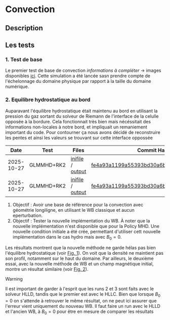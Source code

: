 # Convection

## Description


## Les tests

### 1. Test de base

Le premier test de base de convection *informations à compléter* &rarr; images disponibles [ici](imgs/001_convection_base/). Cette simulation a été lancée sasn prendre compte de l'échelonnage du domaine physique par rapport à la taille du domaine numérique.

### 2. Equilibre hydrostatique au bord

Auparavant l'équilibre hydrostatique était maintenu au bord en utilisant la pression du gaz sortant du solveur de Riemann de l'interface de la celulle opposée à la bordure. Cela fonctionnait très bien mais nécéssitait des informations non-locales à notre bord, et impliquait un remaniement important du code. Pour contourner ça nous avons décidé de reconstruire les pentes et ainsi les valeurs se trouvant sur cette interface oppossée

|  Date     | Test           | Files|  Commit Hash|
|-----------|----------------|------|-------------|
| 2025-10-27|GLMMHD+RK2|[inifile](20251027_WB_hydro_global/restart_WB_HydroGlobal_1006685.ini) / [output](20251027_WB_hydro_global/)| [fe4a93a1199a55393bd30a6b1a12ce3d95e11591](https://drf-gitlab.cea.fr/dyablo/dyablo/-/commit/fe4a93a1199a55393bd30a6b1a12ce3d95e11591)|
|2025-10-27|GLMMHD+RK2|[inifile](20251027_WB_from_GLMMHDPolicy/last.ini) / [output](20251027_WB_from_GLMMHDPolicy/)| [fe4a93a1199a55393bd30a6b1a12ce3d95e11591](https://drf-gitlab.cea.fr/dyablo/dyablo/-/commit/fe4a93a1199a55393bd30a6b1a12ce3d95e11591)|

1. Objectif : Avoir une base de référence pour la convection avec géométrie longiligne, en utilisant le WB classique et aucun eperturbation.
2. Objectif : Tester la nouvelle implémentation du WB. À noter que la nouvelle implémentation n'est disponible que pour la Policy MHD. Une nouvelle condition initiale a été crée, permettant d'utiliser cett nouvelle implémentation dans le cas hydro mais avec $B_0=0$.

Les résultats montrent que la nouvelle méthode ne garde hélas pas bien l'équilibre hydrostatique (voir [Fig. 1](imgs/002_well_balancing_comparison/01_new_old_WB.png)). On voit que la densité ne maintient pas son profil, notamment sur le haut du domaine. Par ailleurs, le deuxième essai, avec la nouvelle méthode de WB et un champ magnétique initial, montre un résultat similaire (voir [Fig. 2](imgs/002_well_balancing_comparison/02_new_old_and_mhd.png)).

> [!WARNING]
> Il est important de garder à l'esprit que les runs 2 et 3 sont faits avec le solveur HLLD, tandis que le premier est avec le HLLC.
> Bien que lorsque $B_0=0$ on s'attende à retrouver le même résultat, on ne peut ici assurer que l'erreur vient uniquement du nouveau WB.
> Il faut faire un run avec le HLLD et l'ancien WB, à $B_0=0$ pour être en mesure de comparer les résultats
